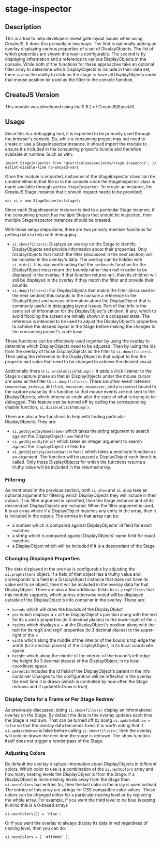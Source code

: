 # stage-inspector

## Description
This is a tool to help developers investigate layout issues when using CreateJS.  It does this primarily in two ways.  The first is optionally adding an overlay displaying various properties of a set of DisplayObjects.  The list of which properties are shown this way is configurable.  The second is by displaying information and a reference to various DisplayObjects in the console.  While both of the functions for these approaches take an optional filter array to determine which DisplayObjects to include in their data set, there is also the ability to click on the stage to have all DisplayObjects under that mouse position be used as the filter to the console function.

## CreateJS Version
This module was developed using the 0.8.2 of CreateJS/EaselJS.

## Usage
Since this is a debugging tool, it is expected to be primarily used through the browser's console.  So, while a consuming project may not need to create or use a StageInspector instance, it should import the module to ensure it's included in the consuming project's bundle and therefore available at runtime.  Such as with:
```
import StageInspector from '@curriculumassociates/stage-inspector'; // eslint-disable-line no-unused-vars
```

Once the module is imported, instances of the StageInspector class can be created either in that file or in the console since the StageInspector class is made available through `window.StageInspector`.  To create an instance, the CreateJS Stage instance that it should inspect needs to be provided:
```
var si = new StageInspector(stage);
```
Since each StageInspector instance is tied to a particular Stage instance, if the consuming project has multiple Stages that should be inspected, then multiple StageInspector instances should be created.

With those setup steps done, there are two primary member functions for getting data to help with debugging.
* `si.show(filters)`: Displays an overlay on the Stage to identify DisplayObjects and provide information about their properties.  Only DisplayObjects that match the filter (discussed in the next section) will be included in the overlay's data.  The overlay can be hidden with `si.hide()`.  It is also worth noting that the `getBounds` function for the DisplayObject must return the bounds rather than null in order to be displayed in the overlay.  If that function returns null, then its children will still be displayed in the overlay if they match the filter and provide their bounds.
* `si.dump(filters)`: For DisplayObjects that match the filter (discussed in the next section) this outputs to the console a reference to the DisplayObject and various information about the DisplayObject that is commonly useful in debugging layout issues.  Part of that info is the same set of information for the DisplayObject's children, if any, which to avoid flooding the screen are initially shown in a collapsed state.  The reference is intended to be used to adjust the DisplayObject's properties to achieve the desired layout in the Stage before making the changes to the consuming project's code base.

These functions can be effectively used together by using the overlay to determine which DisplayObjects need to be adjusted.  Then by using the ids from the overlay of those DisplayObjects as the filter to `si.dump(filters)`.  Then using the reference to the DisplayObject in that output to find the property and value that need to be changed to achieve the desired visual.

Additionally there is `si.enableClickToDump()`.  It adds a click listener to the Stage's capture phase so that all DisplayObjects under the mouse cursor are used as the filter to `si.dump(filters)`.  There are other event listeners (`mousedown`, `pressup`, `dblclick`, `mouseout`, `mouseover`, and `pressmove`) bound to the capture phase by this function so that mouse events are not sent to the DisplayObjects, which otherwise could alter the state of what is trying to be debugged.  This feature can be turned off by calling the corresponding disable function, `si.disableClickToDump()`.

There are also a few functions to help with finding particular DisplayObjects.  They are:
* `si.getObjectByName(name)` which takes the string argument to search against the DisplayObject `name` field for
* `si.getObjectById(id)` which takes an integer argument to search against the DisplayObject `id` field for
* `si.getObjectsByCustomSearch(func)` which takes a predicate function as an argument.  The function will be passed a DisplayObject each time it is called.  Only those DisplayObjects for which the functions returns a truthy value will be included in the returned array.

### Filtering
As mentioned in the previous section, both `si.show` and `si.dump` take an optional argument for filtering which DisplayObjects they will include in their output.  If no filter argument is specified, then the Stage instance and all its descendant DisplayObjects are included.  When the filter argument is used, it is an array where if a DisplayObject matches any entry in the array, then it is included in the output.  The entries in that array can be:
* a number which is compared against DisplayObjects' id field for exact matches
* a string which is compared against DisplayObjects' name field for exact matches
* a DisplayObject which will be included if it is a descendant of the Stage

### Changing Displayed Properties
The data displayed in the overlay is configurable by adjusting the `si.propFilters` object.  If a field of that object has a truthy value and corresponds to a field in a DisplayObject instance that does not have its value set to an object, then it will be included in the overlay data for that DisplayObject.  There are also a few additional fields to `si.propFilters` that this module supports, which unless otherwise noted will be displayed outside of the DisplayObject's info container in the overlay.  These are:
* `bounds` which will draw the bounds of the DisplayObject
* `pos` which displays a + at the DisplayObject's position along with the text for its x and y properties (to 3 decimal places) to the lower-right of the +
* `regPos` which displays a + at the DisplayObject's position along with the text for its regX and regY properties (to 3 decimal places) to the upper-right of the +
* `width` which along the middle of the interior of the bound's top edge the width (to 3 decimal places) of the DisplayObject, in its local coordinate space
* `height` which along the middle of the interior of the bound's left edge the height (to 3 decimal places) of the DisplayObject, in its local coordinate space
* `parentId` includes the id field of the DisplayObject's parent in the info container
Changes to the configuration will be reflected in the overlay the next time it is drawn (which is controlled by how often the Stage redraws and if updateOnDraw is true)

### Display Data for a Frame or Per Stage Redraw
As previously discussed, doing `si.show(filters)` display an informational overlay on the Stage.  By default the data in the overlay updates each time the Stage is redrawn.  That can be turned off by doing `si.updateOnDraw = false` so that the overlay data becomes fixed.  It is worth noting that if `si.updateOnDraw` is false before calling `si.show(filters)`, then the overlay will only be drawn the next time the stage is redrawn.  The show function itself does not trigger a render pass of the Stage.

### Adjusting Colors
By default the overlay displays information about DisplayObjects in different colors.  Which color to use is a combination of the `si.nestColors` array and how many nesting levels the DisplayObject is from the Stage.  If a DisplayObject is more nesting levels away from the Stage than `si.nestColors` has entries for, then the last color in the array is used instead.  The entries of this array are strings for CSS compatible color values.  These colors can be changed either for a particular nesting level or by replacing the whole array.  For example, if you want the third level to be blue (keeping in mind this is a 0-based array):
```
si.nestColors[2] = 'blue';
```
Or if you want the overlay to always display its data in red regardless of nesting level, then you can do:
```
si.nestColors = [ '#ff0000' ];
```
